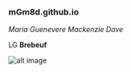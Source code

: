 ### mGm8d.github.io
*Maria Guenevere Mackenzie Dave*

LG **Brebeuf**

![alt image](https://user-images.githubusercontent.com/122356574/211957201-1d086ff3-fe08-40c9-a1f9-172effa95024.png)
